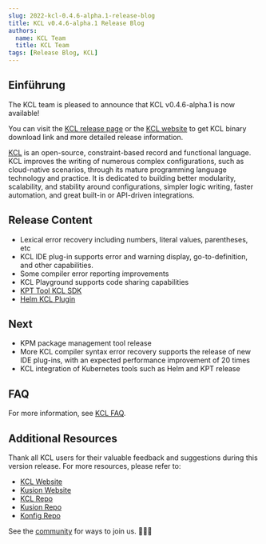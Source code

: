 ```yaml
---
slug: 2022-kcl-0.4.6-alpha.1-release-blog
title: KCL v0.4.6-alpha.1 Release Blog
authors:
  name: KCL Team
  title: KCL Team
tags: [Release Blog, KCL]
---
```


## Einführung

The KCL team is pleased to announce that KCL v0.4.6-alpha.1 is now available!

You can visit the [KCL release page](https://github.com/kcl-lang/kcl/releases/tag/v0.4.6-alpha.1) or the [KCL website](https://kcl-lang.io/) to get KCL binary download link and more detailed release information.

[KCL](https://github.com/kcl-lang/kcl) is an open-source, constraint-based record and functional language. KCL improves the writing of numerous complex configurations, such as cloud-native scenarios, through its mature programming language technology and practice. It is dedicated to building better modularity, scalability, and stability around configurations, simpler logic writing, faster automation, and great built-in or API-driven integrations.

## Release Content

- Lexical error recovery including numbers, literal values, parentheses, etc
- KCL IDE plug-in supports error and warning display, go-to-definition, and other capabilities.
- Some compiler error reporting improvements
- KCL Playground supports code sharing capabilities
- [KPT Tool KCL SDK](https://github.com/kcl-lang/kcl/issues/434)
- [Helm KCL Plugin](https://github.com/kcl-lang/kcl/issues/426)

## Next​

- KPM package management tool release
- More KCL compiler syntax error recovery supports the release of new IDE plug-ins, with an expected performance improvement of 20 times
- KCL integration of Kubernetes tools such as Helm and KPT release

## FAQ

For more information, see [KCL FAQ](https://kcl-lang.io/docs/user_docs/support/).

## Additional Resources

Thank all KCL users for their valuable feedback and suggestions during this version release. For more resources, please refer to:

- [KCL Website](https://kcl-lang.io/)
- [Kusion Website](https://kusionstack.io/)
- [KCL Repo](https://github.com/kcl-lang/kcl)
- [Kusion Repo](https://github.com/KusionStack/kusion)
- [Konfig Repo](https://github.com/KusionStack/konfig)

See the [community](https://github.com/kcl-lang/community) for ways to join us. 👏👏👏
